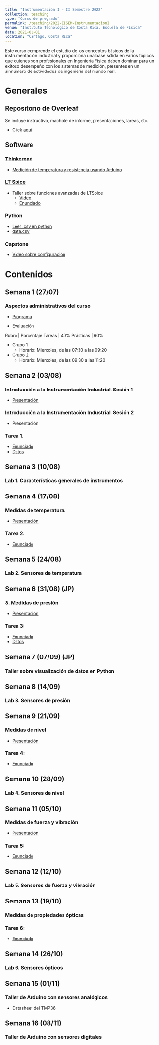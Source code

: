 ```yaml
---
title: "Instrumentación I - II Semestre 2022"
collection: teaching
type: "Curso de pregrado"
permalink: /teaching/2022-IISEM-InstrumentacionI
venue: "Instituto Tecnológico de Costa Rica, Escuela de Física"
date: 2021-01-01
location: "Cartago, Costa Rica"
---
```

Este curso comprende el estudio de los conceptos básicos de la instrumentación industrial y proporciona una base sólida en varios tópicos que quienes son profesionales en Ingeniería Física deben dominar para un exitoso desempeño con los sistemas de medición, presentes en un sinnúmero de actividades de ingeniería del mundo real.

# Generales
## Repositorio de Overleaf
Se incluye instructivo, machote de informe, presentaciones, tareas, etc. 
* Click [aquí](https://www.overleaf.com/read/zjkbkmvfnrcc)

## Software

### [Thinkercad](https://www.tinkercad.com/dashboard)
* [Medición de temperatura y resistencia usando Arduino](https://www.tinkercad.com/things/388IamUa3SP-copy-of-temperatura-y-resistencia-con-arduino/editel?sharecode=QrfIFVOtNjDwwy28nUcJXTL2-pqxoz6O9-MtxGTbABM)

### [LT Spice](https://www.analog.com/en/design-center/design-tools-and-calculators/ltspice-simulator.html)
* Taller sobre funciones avanzadas de LTSpice
   * [Video](https://www.youtube.com/watch?v=zHD7Y2LBVH0)
   * [Enunciado](https://estudianteccr-my.sharepoint.com/:b:/g/personal/prof_juan_rojas_estudiantec_cr/EfXS7vWKRZdGuhqq1opP8FEBYMEAtVKjedhkPwLMo09v0Q?e=YjHzTk)
   
### Python
* [Leer .csv en python](https://colab.research.google.com/drive/1YVJyWnTlSJ3F9WBlO-NQANxnusqROjwX?usp=sharing)
* [data.csv](https://estudianteccr-my.sharepoint.com/:u:/g/personal/prof_juan_rojas_estudiantec_cr/ET9qN1KRqj5Eq4c7srjrPkIB2AyT9_MevsOqnhR0aFeE8w?e=2PGylx)
   
### Capstone
   * [Video sobre configuración](https://youtu.be/JOZz-7b-sLE)

# Contenidos

## Semana 1 (27/07)

### Aspectos administrativos del curso

* [Programa](https://estudianteccr-my.sharepoint.com/:b:/g/personal/prof_juan_rojas_estudiantec_cr/EQVFkz82K1lHmOT_3umZ4XsBtAgky_hNbrUIx1mNGu154g)

* Evaluación

Rubro | Porcentaje
Tareas | 40%
Prácticas | 60%

* Grupo 1 
   * Horario: Miercoles, de las 07:30 a las 09:20
* Grupo 2
   * Horario: Miercoles, de las 09:30 a las 11:20

## Semana 2 (03/08)
### Introducción a la Instrumentación Industrial. Sesión 1
* [Presentación](https://estudianteccr-my.sharepoint.com/:b:/g/personal/prof_juan_rojas_estudiantec_cr/EQdAJYjvaEhMroNYkio9ku4BEX20iHap58oArHoGIT5gXw?e=bZzgfh)

### Introducción a la Instrumentación Industrial. Sesión 2
* [Presentación](https://estudianteccr-my.sharepoint.com/:b:/g/personal/prof_juan_rojas_estudiantec_cr/Ec5JXy17Q5FAkW60xv15trIBdjdaG3Fd-XEphw109JX96w?e=3kF7yh)

### Tarea 1. 
* [Enunciado](https://estudianteccr-my.sharepoint.com/:b:/g/personal/prof_juan_rojas_estudiantec_cr/EUqIVmje6itFozSxAuQR-8ABA0w8OqvgGvdAClBRB-T72Q?e=L0qkLj)
* [Datos](https://estudianteccr-my.sharepoint.com/:x:/g/personal/prof_juan_rojas_estudiantec_cr/EdPgXIwyTmhMgulR94-n6JUBvSWLipoVPb18x3d9gS7syg?e=nHJdWq)

## Semana 3 (10/08)

### Lab 1. Características generales de instrumentos

## Semana 4 (17/08)

### Medidas de temperatura.
* [Presentación](https://estudianteccr-my.sharepoint.com/:b:/g/personal/prof_juan_rojas_estudiantec_cr/Ed88IgFv1JJFlF11Ptvp-B8B1a-PYg_5mOA5Fd1NSwKdOw?e=o8fkjY)

### Tarea 2. 
* [Enunciado](https://estudianteccr-my.sharepoint.com/:b:/g/personal/prof_juan_rojas_estudiantec_cr/EYwKHsRoPglMkMnXzDuFH2YBhzGzAtbqLTMPM5ecHEor6g?e=Y4PeTW)

## Semana 5 (24/08)

### Lab 2. Sensores de temperatura

## Semana 6 (31/08) (JP)

### 3. Medidas de presión
* [Presentación](https://estudianteccr-my.sharepoint.com/:b:/g/personal/prof_juan_rojas_estudiantec_cr/EfRyAQhsU4dAjSUAWhamDVoBM6l8ClwSxgoweDSb746LpA?e=XgCYad)

### Tarea 3: 
* [Enunciado](https://estudianteccr-my.sharepoint.com/:b:/g/personal/prof_juan_rojas_estudiantec_cr/Ec6DSOSBAGVBgWcqJp7HDWQBp2uZwC1XzToAE_DlQVx44A?e=PAOIQd)
* [Datos](https://estudianteccr-my.sharepoint.com/:u:/g/personal/prof_juan_rojas_estudiantec_cr/ES5u-pJPlFNBnMxKUXgPvi0B6mYtfNTDfYd4Du76JagNqA?e=5g6mPB)

## Semana 7 (07/09) (JP)

### [Taller sobre visualización de datos en Python](https://teams.microsoft.com/l/channel/19%3AEY0dO9PbvVOWya-1G_42RFysF_EHeb6317TFUwJAmOU1%40thread.tacv2/tab%3A%3Aaec2ee15-b4bc-46ea-8feb-0252d7dd017f?groupId=95733c28-d2d0-4b20-879a-5687d5c03149&tenantId=bfcf1d9d-93ea-43b1-b902-1daa68a64248)

## Semana 8 (14/09)

### Lab 3. Sensores de presión

## Semana 9 (21/09)

### Medidas de nivel
* [Presentación](https://estudianteccr-my.sharepoint.com/:b:/g/personal/prof_juan_rojas_estudiantec_cr/EXYwHhL0y1xNnX3zOtBfaw0BHq6fZdA72Si6iXUrVGk3aA?e=Qxoi9L)

### Tarea 4: 
* [Enunciado](https://estudianteccr-my.sharepoint.com/:b:/g/personal/prof_juan_rojas_estudiantec_cr/EVWTrQYTWAZJj9ArW29HPOUBS_RqVoTUMsjnaooZWMHeow?e=wlSvG3)

## Semana 10 (28/09)

### Lab 4. Sensores de nivel

## Semana 11 (05/10)

### Medidas de fuerza y vibración
* [Presentación](https://estudianteccr-my.sharepoint.com/:b:/g/personal/prof_juan_rojas_estudiantec_cr/EY7NwfFrki5Mmx0ZfizG2cIBfUeB2jGVdrgTYNzII3QM6g?e=piuC56)

### Tarea 5: 
* [Enunciado](https://estudianteccr-my.sharepoint.com/:b:/g/personal/prof_juan_rojas_estudiantec_cr/ETqIF_VW_hxIjYTjjOebjg4B5rrl3iWz9SefTHgDDFkZkw?e=os6cOp)

## Semana 12 (12/10)

### Lab 5. Sensores de fuerza y vibración

## Semana 13 (19/10)

### Medidas de propiedades ópticas 

### Tarea 6: 
* [Enunciado](https://estudianteccr-my.sharepoint.com/:b:/g/personal/prof_juan_rojas_estudiantec_cr/EV7n37iejB5DviOEq5QT_30B9-FejHRtQOklDrIyStvIKg?e=tOYXJr)

## Semana 14 (26/10)

### Lab 6. Sensores ópticos

## Semana 15 (01/11)

### Taller de Arduino con sensores analógicos
* [Datasheet del TMP36](https://www.analog.com/media/en/technical-documentation/data-sheets/TMP35_36_37.pdf)

## Semana 16 (08/11)

### Taller de Arduino con sensores digitales